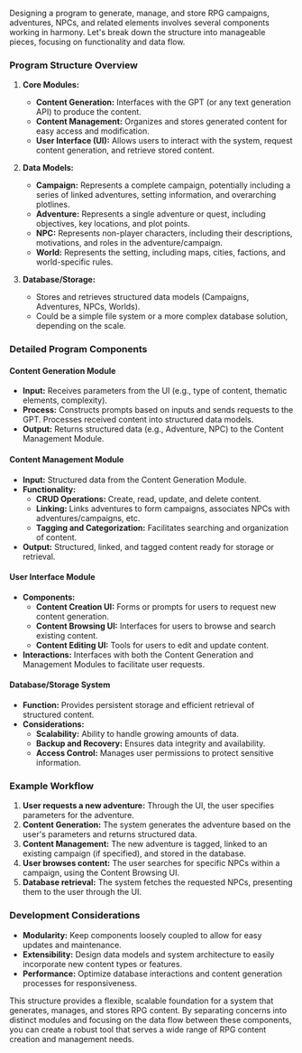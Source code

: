 Designing a program to generate, manage, and store RPG campaigns, adventures, NPCs, and related elements involves several components working in harmony. Let's break down the structure into manageable pieces, focusing on functionality and data flow.

### Program Structure Overview

1. **Core Modules:**
   - **Content Generation:** Interfaces with the GPT (or any text generation API) to produce the content.
   - **Content Management:** Organizes and stores generated content for easy access and modification.
   - **User Interface (UI):** Allows users to interact with the system, request content generation, and retrieve stored content.

2. **Data Models:**
   - **Campaign:** Represents a complete campaign, potentially including a series of linked adventures, setting information, and overarching plotlines.
   - **Adventure:** Represents a single adventure or quest, including objectives, key locations, and plot points.
   - **NPC:** Represents non-player characters, including their descriptions, motivations, and roles in the adventure/campaign.
   - **World:** Represents the setting, including maps, cities, factions, and world-specific rules.

3. **Database/Storage:**
   - Stores and retrieves structured data models (Campaigns, Adventures, NPCs, Worlds).
   - Could be a simple file system or a more complex database solution, depending on the scale.

### Detailed Program Components

#### Content Generation Module

- **Input:** Receives parameters from the UI (e.g., type of content, thematic elements, complexity).
- **Process:** Constructs prompts based on inputs and sends requests to the GPT. Processes received content into structured data models.
- **Output:** Returns structured data (e.g., Adventure, NPC) to the Content Management Module.

#### Content Management Module

- **Input:** Structured data from the Content Generation Module.
- **Functionality:**
  - **CRUD Operations:** Create, read, update, and delete content.
  - **Linking:** Links adventures to form campaigns, associates NPCs with adventures/campaigns, etc.
  - **Tagging and Categorization:** Facilitates searching and organization of content.
- **Output:** Structured, linked, and tagged content ready for storage or retrieval.

#### User Interface Module

- **Components:**
  - **Content Creation UI:** Forms or prompts for users to request new content generation.
  - **Content Browsing UI:** Interfaces for users to browse and search existing content.
  - **Content Editing UI:** Tools for users to edit and update content.
- **Interactions:** Interfaces with both the Content Generation and Management Modules to facilitate user requests.

#### Database/Storage System

- **Function:** Provides persistent storage and efficient retrieval of structured content.
- **Considerations:**
  - **Scalability:** Ability to handle growing amounts of data.
  - **Backup and Recovery:** Ensures data integrity and availability.
  - **Access Control:** Manages user permissions to protect sensitive information.

### Example Workflow

1. **User requests a new adventure:** Through the UI, the user specifies parameters for the adventure.
2. **Content Generation:** The system generates the adventure based on the user's parameters and returns structured data.
3. **Content Management:** The new adventure is tagged, linked to an existing campaign (if specified), and stored in the database.
4. **User browses content:** The user searches for specific NPCs within a campaign, using the Content Browsing UI.
5. **Database retrieval:** The system fetches the requested NPCs, presenting them to the user through the UI.

### Development Considerations

- **Modularity:** Keep components loosely coupled to allow for easy updates and maintenance.
- **Extensibility:** Design data models and system architecture to easily incorporate new content types or features.
- **Performance:** Optimize database interactions and content generation processes for responsiveness.

This structure provides a flexible, scalable foundation for a system that generates, manages, and stores RPG content. By separating concerns into distinct modules and focusing on the data flow between these components, you can create a robust tool that serves a wide range of RPG content creation and management needs.